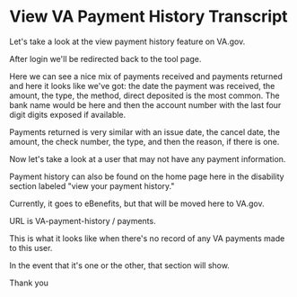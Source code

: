 # View VA Payment History Transcript
Let's take a look at the view payment history feature on VA.gov.

After login we'll be redirected back to the tool page.

Here we can see a nice mix of payments received and payments returned and here it looks like we've got: the date the payment was received, the amount, the type, the method, direct deposited is the most common. The bank name would be here and then the account number with the last four digit digits exposed if available.

Payments returned is very similar with an issue date, the cancel date, the amount, the check number, the type, and then the reason, if there is one.

Now let's take a look at a user that may not have any payment information.

Payment history can also be found on the home page here in the disability section labeled "view your payment history."

Currently, it goes to eBenefits, but that will be moved here to VA.gov.

URL is VA-payment-history / payments. 

This is what it looks like when there's no record of any VA payments made to this user. 

In the event that it's one or the other, that section will show.

Thank you
